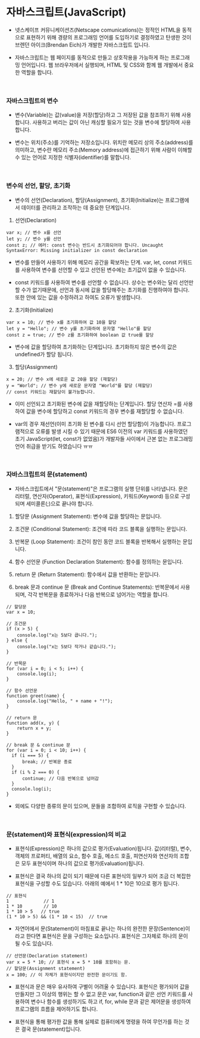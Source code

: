 # 자바스크립트(JavaScript)

-  넷스케이프 커뮤니케이션즈(Netscape comunications)는 정적인 HTML을 동적으로 표현하기 위해 경량의 프로그래밍 언어를 도입하기로 결정하였고 탄생한 것이 브렌던 아이크(Brendan Eich)가 개발한 자바스크립트 입니다.

- 자바스크립트는 웹 페이지를 동적으로 만들고 상호작용을 가능하게 하는 프로그래밍 언어입니다. 웹 브라우저에서 실행되며, HTML 및 CSS와 함께 웹 개발에서 중요한 역할을 합니다.

<br>

### 자바스크립트의 변수

- 변수(Variable)는 값(value)을 저장(할당)하고 그 저장된 값을 참조하기 위해 사용합니다. 사용하고 버리는 값이 아닌 캐싱할 필요가 있는 것을 변수에 할당하여 사용합니다.

- 변수는 위치(주소)를 기억하는 저장소입니다. 위치란 메모리 상의 주소(address)를 의미하고, 변수란 메모리 주소(Memory address)에 접근하기 위해 사람이 이해할 수 있는 언어로 지정한 식별자(identifier)를 말합니다.

<br>

### 변수의 선언, 할당, 초기화

- 변수의 선언(Declaration), 할당(Assignment), 초기화(Initialize)는 프로그램에서 데이터를 관리하고 조작하는 데 중요한 단계입니다. 

1. 선언(Declaration)

```
var x; // 변수 x를 선언
let y; // 변수 y를 선언
const z; // 에러: const 변수는 반드시 초기화되어야 합니다. Uncaught SyntaxError: Missing initializer in const declaration
```

- 변수를 만들어 사용하기 위해 메모리 공간을 확보하는 단계. var, let, const 키워드를 사용하여 변수를 선언할 수 있고 선언된 변수에는 초기값이 없을 수 있습니다.

- const 키워드를 사용하여 변수를 선언할 수 없습니다. 상수는 변수와는 달리 선언만 할 수가 없기때문에, 선언과 동시에 값을 할당해주는 초기화를 진행하여야 합니다. 또한 안에 있는 값을 수정하려고 하여도 오류가 발생합니다.

2. 초기화(Initialize)

```
var x = 10; // 변수 x를 초기화하여 값 10을 할당
let y = "Hello"; // 변수 y를 초기화하여 문자열 "Hello"를 할당
const z = true; // 변수 z를 초기화하여 boolean 값 true를 할당
```

- 변수에 값을 할당하여 초기화하는 단계입니다. 초기화하지 않은 변수의 값은 undefined가  할당 됩니다.

3. 할당(Assignment)

```
x = 20; // 변수 x에 새로운 값 20을 할당 (재할당)
y = "World"; // 변수 y에 새로운 문자열 "World"를 할당 (재할당)
// const 키워드는 재할당이 불가능합니다.
```

- 이미 선언되고 초기화된 변수에 값을 재할당하는 단계입니다. 할당 연산자 =를 사용하여 값을 변수에 할당하고 const 키워드의 경우 변수를 재할당할 수 없습니다.

- var의 경우 재선언(이미 초기화 된 변수를 다시 선언 할당함)이 가능합니다. 프로그램적으로 오류를 발생 시킬 수 있기 때문에 ES6 이전의 var 키워드를 사용하였던 초기 JavaScript(let, const가 없었음)가 개발자들 사이에서 근본 없는 프로그래밍 언어 취급을 받기도 하였습니다 ㅠㅠ

<br>

### 자바스크립트의 문(statement)

- 자바스크립트에서 "문(statement)"은 프로그램의 실행 단위를 나타냅니다. 문은 리터럴, 연산자(Operator), 표현식(Expression), 키워드(Keyword) 등으로 구성되며 세미콜론(;)으로 끝나야 합니다.

1. 할당문 (Assignment Statement): 변수에 값을 할당하는 문입니다.

2. 조건문 (Conditional Statement): 조건에 따라 코드 블록을 실행하는 문입니다.

3. 반복문 (Loop Statement): 조건이 참인 동안 코드 블록을 반복해서 실행하는 문입니다.

4. 함수 선언문 (Function Declaration Statement): 함수를 정의하는 문입니다.

5. return 문 (Return Statement): 함수에서 값을 반환하는 문입니다.

6. break 문과 continue 문 (Break and Continue Statements): 반복문에서 사용되며, 각각 반복문을 종료하거나 다음 반복으로 넘어가는 역할을 합니다.

```
// 할당문
var x = 10;

// 조건문
if (x > 5) {
    console.log("x는 5보다 큽니다.");
} else {
    console.log("x는 5보다 작거나 같습니다.");
}

// 반목문
for (var i = 0; i < 5; i++) {
    console.log(i);
}

// 함수 선언문
function greet(name) {
    console.log("Hello, " + name + "!");
}

// return 문
function add(x, y) {
    return x + y;
}

// break 문 & continue 문
for (var i = 0; i < 10; i++) {
  if (i === 5) {
      break; // 반복문 종료
  }
  if (i % 2 === 0) {
      continue; // 다음 반복으로 넘어감
  }
  console.log(i);
}
```

- 외에도 다양한 종류의 문이 있으며, 문들을 조합하여 로직을 구현할 수 있습니다. 

<br>

### 문(statement)와 표현식(expression)의 비교

- 표현식(Expression)은 하나의 값으로 평가(Evaluation)됩니다. 값(리터럴), 변수, 객체의 프로퍼티, 배열의 요소, 함수 호출, 메소드 호출, 피연산자와 연산자의 조합은 모두 표현식이며 하나의 값으로 평가(Evaluation)됩니다. 

- 표현식은 결국 하나의 값이 되기 때문에 다른 표현식의 일부가 되어 조금 더 복잡한 표현식을 구성할 수도 있습니다. 아래의 예에서 1 * 10은 10으로 평가 됩니다.

```
// 표현식
1             // 1
1 * 10        // 10
1 * 10 > 5   // true
(1 * 10 > 5) && (1 * 10 < 15)  // true
```

- 자연어에서 문(Statement)이 마침표로 끝나는 하나의 완전한 문장(Sentence)이라고 한다면 표현식은 문을 구성하는 요소입니다. 표현식은 그자체로 하나의 문이 될 수도 있습니다.

```
// 선언문(Declaration statement)
var x = 5 * 10; // 표현식 x = 5 * 10를 포함하는 문.
// 할당문(Assignment statement)
x = 100; // 이 자체가 표현식이지만 완전한 문이기도 함.
```

- 표현식과 문은 매우 유사하여 구별이 어려울 수 있습니다. 표현식은 평가되어 값을 만들지만 그 이상의 행위는 할 수 없고 문은 var, function과 같은 선언 키워드를 사용하여 변수나 함수를 생성하기도 하고 if, for, while 문과 같은 제어문을 생성하여 프로그램의 흐름을 제어하기도 합니다. 

- 표현식을 통해 평가한 값을 통해 실제로 컴퓨터에게 명령을 하여 무언가를 하는 것은 결국 문(statement)입니다.

<br>

